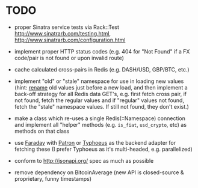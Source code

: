 # TODO

* proper Sinatra service tests via Rack::Test <http://www.sinatrarb.com/testing.html>, <http://www.sinatrarb.com/configuration.html>

* implement proper HTTP status codes (e.g. 404 for "Not Found" if a FX code/pair is not found or upon invalid route)

* cache calculated cross-pairs in Redis (e.g. DASH/USD, GBP/BTC, etc.)

* implement "old" or "stale" namespace for use in loading new values
  (hint: [rename](http://redis.io/commands/rename) old values just before a new load, and then implement a back-off strategy for all Redis data GET's, e.g. first fetch cross pair, if not found, fetch the regular values and if "regular" values not found, fetch the "stale" namespace values. If still not found, they don't exist.)


* make a class which re-uses a single Redis(::Namespace) connection and implement all "helper" methods (e.g. `is_fiat`, `usd_crypto`, etc) as methods on that class

* use [Faraday](https://github.com/lostisland/faraday) with [Patron](https://github.com/toland/patron) or [Typhoeus](https://github.com/typhoeus/typhoeus) as the backend adapter for fetching these (I prefer Typhoeus as it's multi-headed, e.g. parallelized)

* conform to <http://jsonapi.org/> spec as much as possible

* remove dependency on BitcoinAverage (new API is closed-source & proprietary, funny timestamps)

